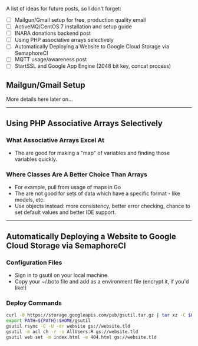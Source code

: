 A list of ideas for future posts, so I don't forget:

- [ ] Mailgun/Gmail setup for free, production quality email
- [ ] ActiveMQ/CentOS 7 installation and setup guide
- [ ] INARA donations backend post
- [ ] Using PHP associative arrays selectively
- [ ] Automatically Deploying a Website to Google Cloud Storage via SemaphoreCI
- [ ] MQTT usage/awareness post
- [ ] StartSSL and Google App Engine (2048 bit key, concat process)

## Mailgun/Gmail Setup

More details here later on...

-----

## Using PHP Associative Arrays Selectively

### What Associative Arrays Excel At
- The are good for making a "map" of variables and finding those variables quickly.

### Where Classes Are A Better Choice Than Arrays
- For example, pull from usage of maps in Go
- The are not good for sets of data which have a specific format - like models, etc.
- Use objects instead: more consistency, better error checking, chance to set default values and better IDE support. 

-----

## Automatically Deploying a Website to Google Cloud Storage via SemaphoreCI

### Configuration Files

- Sign in to gsutil on your local machine.
- Copy your ~/.boto file and add as a environment file (encrypt it, if you'd like!)

### Deploy Commands

```bash
curl -0 https://storage.googleapis.com/pub/gsutil.tar.gz | tar xz -C $HOME
export PATH=${PATH}:$HOME/gsutil
gsutil rsync -C -U -dr website gs://website.tld
gsutil -m acl ch -r -u AllUsers:R gs://website.tld
gsutil web set -m index.html -e 404.html gs://website.tld
```
